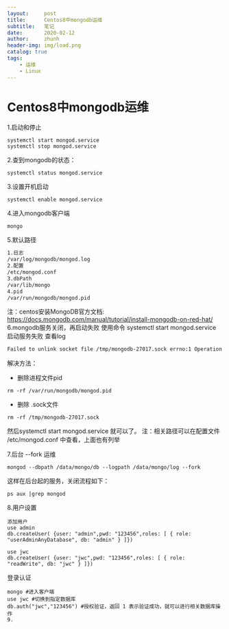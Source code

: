 ```yaml
---
layout:     post
title:      Centos8中mongodb运维
subtitle:   笔记
date:       2020-02-12
author:     zhunh
header-img: img/load.png
catalog: true
tags:
    - 运维
    - Linux
---
```

# Centos8中mongodb运维

1.启动和停止
```shell
systemctl start mongod.service
systemctl stop mongod.service
```
2.查到mongodb的状态：
```shell
systemctl status mongod.service
```
3.设置开机启动
```shell
systemctl enable mongod.service
```
4.进入mongodb客户端
```shell
mongo
```
5.默认路径

```txt
1.日志
/var/log/mongodb/mongod.log
2.配置
/etc/mongod.conf
3.dbPath
/var/lib/mongo
4.pid
/var/run/mongodb/mongod.pid
```
注：centos安装MongoDB官方文档:
https://docs.mongodb.com/manual/tutorial/install-mongodb-on-red-hat/
6.mongodb服务关闭，再启动失败
使用命令 systemctl start mongod.service 启动服务失败
查看log
```txt
Failed to unlink socket file /tmp/mongodb-27017.sock errno:1 Operation not permitted
```
解决方法：
- 删除进程文件pid
```shell
rm -rf /var/run/mongodb/mongod.pid
```
- 删除 .sock文件
```shell
rm -rf /tmp/mongodb-27017.sock
```
然后systemctl start mongod.service 就可以了。
注：相关路径可以在配置文件 /etc/mongod.conf 中查看，上面也有列举

7.后台 --fork 运维

```shell
mongod --dbpath /data/mongo/db --logpath /data/mongo/log --fork
```
这样在后台起的服务，关闭流程如下：
```shell
ps aux |grep mongod
```
8.用户设置
```shell
添加用户
use admin
db.createUser( {user: "admin",pwd: "123456",roles: [ { role: "userAdminAnyDatabase", db: "admin" } ]})

use jwc 
db.createUser( {user: "jwc",pwd: "123456",roles: [ { role: "readWrite", db: "jwc" } ]})
```
登录认证
```shell
mongo #进入客户端
use jwc #切换到指定数据库
db.auth("jwc","123456") #授权验证，返回 1 表示验证成功，就可以进行相关数据库操作
9.
```